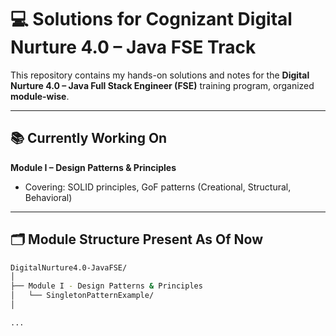 # 💻 Solutions for Cognizant Digital Nurture 4.0 – Java FSE Track

This repository contains my hands-on solutions and notes for the **Digital Nurture 4.0 – Java Full Stack Engineer (FSE)** training program, organized **module-wise**.

---

## 📚 Currently Working On

**Module I – Design Patterns & Principles**

- Covering: SOLID principles, GoF patterns (Creational, Structural, Behavioral)

---

## 🗂️ Module Structure Present As Of Now

```bash
DigitalNurture4.0-JavaFSE/
│
├── Module I - Design Patterns & Principles
│   └── SingletonPatternExample/
│

...
```
